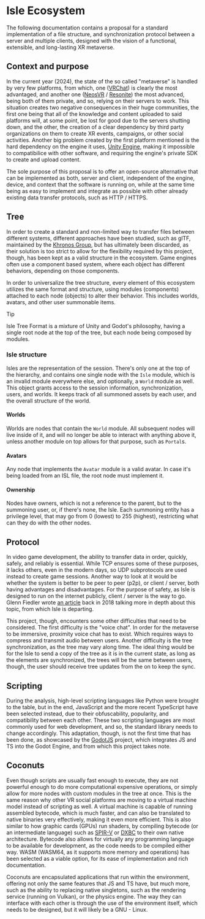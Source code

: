 # Isle Ecosystem

The following documentation contains a proposal for a standard implementation of a file structure, and synchronization protocol between a server and multiple clients, designed with the vision of a functional, extensible, and long-lasting XR metaverse.

## Context and purpose

In the current year (2024), the state of the so called "metaverse" is handled by very few platforms, from which, one ([VRChat](https://hello.vrchat.com/)) is clearly the most advantaged, and another one ([NeosVR](https://neos.com/) / [Resonite](https://resonite.com/)) the most advanced, being both of them private, and so, relying on their servers to work. This situation creates two negative consequences in their huge communities, the first one being that all of the knowledge and content uploaded to said platforms will, at some point, be lost for good due to the servers shutting down, and the other, the creation of a clear dependency by third party organizations on them to create XR events, campaigns, or other social activities. Another big problem created by the first platform mentioned is the hard dependency on the engine it uses, [Unity Engine](https://unity.com/), making it impossible to compatibilice with other software, and requiring the engine's private SDK to create and upload content.

The sole purpose of this proposal is to offer an open-source alternative that can be implemented as both, server and client, independent of the engine, device, and context that the software is running on, while at the same time being as easy to implement and integrate as possible with other already existing data transfer protocols, such as HTTP / HTTPS.

## Tree

In order to create a standard and non-limited way to transfer files between different systems, different approaches have been studied, such as glTF, maintained by the [Khronos Group](https://www.khronos.org/), but has ultimately been discarded, as their solution is too strict to allow for the flexibility required by this project, though, has been kept as a valid structure in the ecosystem. Game engines often use a component based system, where each object has different behaviors, depending on those components.

In order to universalize the tree structure, every element of this ecosystem utilizes the same format and structure, using modules (components) attached to each node (objects) to alter their behavior. This includes worlds, avatars, and other user summonable items.

> [!TIP]
> Isle Tree Format is a mixture of Unity and Godot's philosophy, having a single root node at the top of the tree, but each node being composed by modules.

### Isle structure

Isles are the representation of the session. There's only one at the top of the hierarchy, and contains one single node with the `Isle` module, which is an invalid module everywhere else, and optionally, a `World` module as well. This object grants access to the session information, synchronization, users, and worlds. It keeps track of all summoned assets by each user, and the overall structure of the world.

#### Worlds

Worlds are nodes that contain the `World` module. All subsequent nodes will live inside of it, and will no longer be able to interact with anything above it, unless another module on top allows for that purpose, such as `Portal`s.

#### Avatars

Any node that implements the `Avatar` module is a valid avatar. In case it's being loaded from an ISL file, the root node must implement it.

#### Ownership

Nodes have owners, which is not a reference to the parent, but to the summoning user, or, if there's none, the Isle. Each summoning entity has a privilege level, that may go from 0 (lowest) to 255 (highest), restricting what can they do with the other nodes.

## Protocol

In video game development, the ability to transfer data in order, quickly, safely, and reliably is essential. While TCP ensures some of these purposes, it lacks others, even in the modern days, so UDP subprotocols are used instead to create game sessions. Another way to look at it would be whether the system is better to be peer to peer (p2p), or client / server, both having advantages and disadvantages. For the purpose of safety, as Isle is designed to run on the internet publicly, client / server is the way to go. Glenn Fiedler wrote [an article](https://web.archive.org/web/20180823014904/https://gafferongames.com/categories/building-a-game-network-protocol) back in 2018 talking more in depth about this topic, from which Isle is departing.

This project, though, encounters some other difficulties that need to be considered. The first difficulty is the "voice chat". In order for the metaverse to be immersive, proximity voice chat has to exist. Which requires ways to compress and transmit audio between users. Another difficulty is the tree synchronization, as the tree may vary along time. The ideal thing would be for the Isle to send a copy of the tree as it is in the current state, as long as the elements are synchronized, the trees will be the same between users, though, the user should receive tree updates from the on to keep the sync.

## Scripting

During the analysis, high-level scripting languages like Python were brought to the table, but in the end, JavaScript and the more recent TypeScript have been selected instead, due to their obfuscability, popularity, and compatibility between each other. These two scripting languages are most commonly used for web development, and so, the standard library needs to change accordingly. This adaptation, though, is not the first time that has been done, as showcased by the [GodotJS](https://geequlim.github.io/ECMAScript/) project, which integrates JS and TS into the Godot Engine, and from which this project takes note.

## Coconuts

Even though scripts are usually fast enough to execute, they are not powerful enough to do more computational expensive operations, or simply allow for more nodes with custom modules in the tree at once. This is the same reason why other VR social platforms are moving to a virtual machine model instead of scripting as well. A virtual machine is capable of running assembled bytecode, which is much faster, and can also be translated to native binaries very effectively, making it even more efficient. This is also similar to how graphic cards (GPUs) run shaders, by compiling bytecode (or an intermediate language) such as [SPIR-V](https://registry.khronos.org/SPIR-V/) or [DXBC](https://learn.microsoft.com/en-us/windows/win32/direct3dhlsl/shader-model-5-assembly--directx-hlsl-) to their own native architecture. Bytecode also allows for virtually any programming language to be available for development, as the code needs to be compiled either way. WASM (WASM64, as it supports more memory and operations) has been selected as a viable option, for its ease of implementation and rich documentation.

Coconuts are encapsulated applications that run within the environment, offering not only the same features that JS and TS have, but much more, such as the ability to replacing native singletons, such as the rendering service (running on Vulkan), or the physics engine. The way they can interface with each other is through the use of the environment itself, which needs to be designed, but it will likely be a GNU - Linux.
